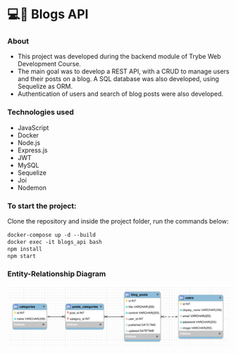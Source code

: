 # :computer::blue_book: Blogs API

### About
- This project was developed during the backend module of Trybe Web Development Course.
- The main goal was to develop a REST API, with a CRUD to manage users and their posts on a blog. A SQL database was also developed, using Sequelize as ORM.
- Authentication of users and search of blog posts were also developed.

### Technologies used
- JavaScript
- Docker
- Node.js
- Express.js
- JWT
- MySQL
- Sequelize
- Joi
- Nodemon

### To start the project:
Clone the repository and inside the project folder, run the commands below:
```
docker-compose up -d --build
docker exec -it blogs_api bash
npm install
npm start
```
### Entity-Relationship Diagram
![Entity-Relationship Diagram](https://github.com/sthefanimartinelli/project-22-back-end-blogs-api/blob/main/assets/diagram-entity-relationship.png)
